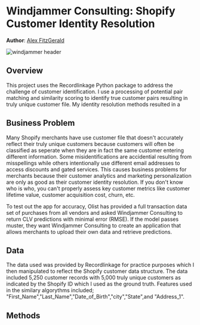 # Windjammer Consulting: Shopify Customer Identity Resolution
**Author**: [Alex FitzGerald](https://www.linkedin.com/in/alex-fitzgerald-0734076a/)

![windjammer header](visuals/shopify_id_resolution.pngshopify_id_resolution.png)

## Overview
This project uses the Recordlinkage Python package to address the challenge of customer identification. I use a processing of potential pair matching and similarity scoring to identify true customer pairs resulting in truly unique customer file. My identity resolution methods resulted in a 

## Business Problem
Many Shopify merchants have use customer file that doesn't accurately reflect their truly unique customers because customers will often be classified as seperate when they are in fact the same customer entering different information. Some misidentifications are accidential resulting from misspellings while others intentionally use different email addresses to access discounts and gated services. This causes business problems for merchants because their customer analytics and marketing personalization are only as good as their customer identity resolution. If you don't know who is who, you can't properly assess key customer metrics like customer lifetime value, customer acquisition cost, churn, etc.


To test out the app for accuracy, Olist has provided a full transaction data set of purchases from all vendors and asked Windjammer Consulting to return CLV predictions with minimal error (RMSE).
If the model passes muster, they want Windjammer Consulting to create an application that allows merchants to upload their own data and retrieve predictions.

## Data
The data used was provided by Recordlinkage for practice purposes which I then manipulated to reflect the Shopify customer data structure. The data included 5,250 customer records with 5,000 truly unique customers as indicated by the Shopify ID which I used as the ground truth. Features used in the similary algorythms included; "First_Name","Last_Name","Date_of_Birth","city","State",and "Address_1".


## Methods
